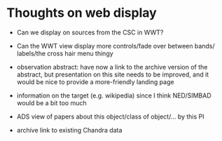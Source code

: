 # Thoughts on web display

 - Can we display on sources from the CSC in WWT?

 - Can the WWT view display more controls/fade over between bands/
   labels/the cross hair menu thingy

 - observation abstract: have now a link to the archive version of
   the abstract, but presentation on this site needs to be
   improved, and it would be nice to provide a more-friendly
   landing page

 - information on the target (e.g. wikipedia) since I think
   NED/SIMBAD would be a bit too much

 - ADS view of papers about this object/class of object/...
   by this PI

 - archive link to existing Chandra data

